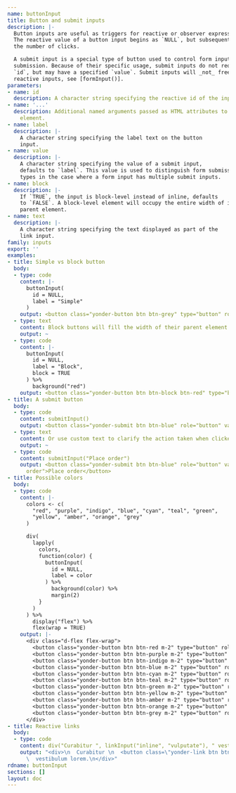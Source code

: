 ```yaml
---
name: buttonInput
title: Button and submit inputs
description: |-
  Button inputs are useful as triggers for reactive or observer expressions.
  The reactive value of a button input begins as `NULL`, but subsequently is
  the number of clicks.

  A submit input is a special type of button used to control form input
  submission. Because of their specific usage, submit inputs do not require an
  `id`, but may have a specified `value`. Submit inputs will _not_ freeze all
  reactive inputs, see [formInput()].
parameters:
- name: id
  description: A character string specifying the reactive id of the input.
- name: '...'
  description: Additional named arguments passed as HTML attributes to the parent
    element.
- name: label
  description: |-
    A character string specifying the label text on the button
    input.
- name: value
  description: |-
    A character string specifying the value of a submit input,
    defaults to `label`. This value is used to distinguish form submission
    types in the case where a form input has multiple submit inputs.
- name: block
  description: |-
    If `TRUE`, the input is block-level instead of inline, defaults
    to `FALSE`. A block-level element will occupy the entire width of its
    parent element.
- name: text
  description: |-
    A character string specifying the text displayed as part of the
    link input.
family: inputs
export: ''
examples:
- title: Simple vs block button
  body:
  - type: code
    content: |-
      buttonInput(
        id = NULL,
        label = "Simple"
      )
    output: <button class="yonder-button btn btn-grey" type="button" role="button">Simple</button>
  - type: text
    content: Block buttons will fill the width of their parent element
    output: ~
  - type: code
    content: |-
      buttonInput(
        id = NULL,
        label = "Block",
        block = TRUE
      ) %>%
        background("red")
    output: <button class="yonder-button btn btn-block btn-red" type="button" role="button">Block</button>
- title: A submit button
  body:
  - type: code
    content: submitInput()
    output: <button class="yonder-submit btn btn-blue" role="button" value="Submit">Submit</button>
  - type: text
    content: Or use custom text to clarify the action taken when clicked by the user.
    output: ~
  - type: code
    content: submitInput("Place order")
    output: <button class="yonder-submit btn btn-blue" role="button" value="Place
      order">Place order</button>
- title: Possible colors
  body:
  - type: code
    content: |-
      colors <- c(
        "red", "purple", "indigo", "blue", "cyan", "teal", "green",
        "yellow", "amber", "orange", "grey"
      )

      div(
        lapply(
          colors,
          function(color) {
            buttonInput(
              id = NULL,
              label = color
            ) %>%
              background(color) %>%
              margin(2)
          }
        )
      ) %>%
        display("flex") %>%
        flex(wrap = TRUE)
    output: |-
      <div class="d-flex flex-wrap">
        <button class="yonder-button btn btn-red m-2" type="button" role="button">red</button>
        <button class="yonder-button btn btn-purple m-2" type="button" role="button">purple</button>
        <button class="yonder-button btn btn-indigo m-2" type="button" role="button">indigo</button>
        <button class="yonder-button btn btn-blue m-2" type="button" role="button">blue</button>
        <button class="yonder-button btn btn-cyan m-2" type="button" role="button">cyan</button>
        <button class="yonder-button btn btn-teal m-2" type="button" role="button">teal</button>
        <button class="yonder-button btn btn-green m-2" type="button" role="button">green</button>
        <button class="yonder-button btn btn-yellow m-2" type="button" role="button">yellow</button>
        <button class="yonder-button btn btn-amber m-2" type="button" role="button">amber</button>
        <button class="yonder-button btn btn-orange m-2" type="button" role="button">orange</button>
        <button class="yonder-button btn btn-grey m-2" type="button" role="button">grey</button>
      </div>
- title: Reactive links
  body:
  - type: code
    content: div("Curabitur ", linkInput("inline", "vulputate"), " vestibulum lorem.")
    output: "<div>\n  Curabitur \n  <button class=\"yonder-link btn btn-link\" id=\"inline\">vulputate</button>\n
      \  vestibulum lorem.\n</div>"
rdname: buttonInput
sections: []
layout: doc
---
```

